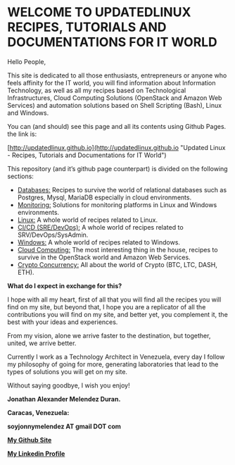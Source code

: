 # WELCOME TO UPDATEDLINUX RECIPES, TUTORIALS AND DOCUMENTATIONS FOR IT WORLD

Hello People,

This site is dedicated to all those enthusiasts, entrepreneurs or anyone who feels affinity for the IT world, you will find information about Information Technology, as well as all my recipes based on Technological Infrastructures, Cloud Computing Solutions (OpenStack and Amazon Web Services) and automation solutions based on Shell Scripting (Bash), Linux and Windows.

You can (and should) see this page and all its contents using Github Pages. the link is:

[http://updatedlinux.github.io](http://updatedlinux.github.io "Updated Linux - Recipes, Tutorials and Documentations for IT World")


This repository (and it’s github page counterpart) is divided on the following sections:

* [Databases:](#) Recipes to survive the world of relational databases such as Postgres, Mysql, MariaDB especially in cloud environments.
* [Monitoring:](#) Solutions for monitoring platforms in Linux and Windows environments.
* [Linux:](https://updatedlinux.github.io/recipes/linux/) A whole world of recipes related to Linux.
* [CI/CD (SRE/DevOps):](https://updatedlinux.github.io/recipes/devops/) A whole world of recipes related to SRV/DevOps/SysAdmin.
* [Windows:](#) A whole world of recipes related to Windows.
* [Cloud Computing:](https://updatedlinux.github.io/recipes/openstack/) The most interesting thing in the house, recipes to survive in the OpenStack world and Amazon Web Services.
* [Crypto Concurrency:](https://updatedlinux.github.io/recipes/crypto/) All about the world of Crypto (BTC, LTC, DASH, ETH).



**What do I expect in exchange for this?**

I hope with all my heart, first of all that you will find all the recipes you will find on my site, but beyond that, I hope you are a replicator of all the contributions you will find on my site, and better yet, you complement it, the best with your ideas and experiences.

From my vision, alone we arrive faster to the destination, but together, united, we arrive better.

Currently I work as a Technology Architect in Venezuela, every day I follow my philosophy of going for more, generating laboratories that lead to the types of solutions you will get on my site.

Without saying goodbye, I wish you enjoy!

**Jonathan Alexander Melendez Duran.**

**Caracas, Venezuela:**

**soyjonnymelendez AT gmail DOT com**

**[My Github Site](https://github.com/updatedlinux)**

**[My Linkedin Profile](https://www.linkedin.com/in/updatedlinux/)**

